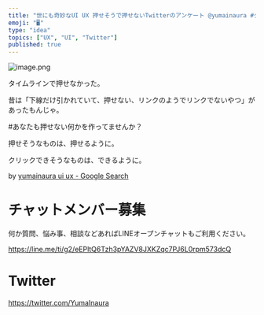 ```yaml
---
title: "世にも奇妙なUI UX 押せそうで押せないTwitterのアンケート @yumainaura #クリック #できない"
emoji: "🖥"
type: "idea"
topics: ["UX", "UI", "Twitter"]
published: true
---
```


![image.png](https://qiita-image-store.s3.amazonaws.com/0/89618/9100c67a-440f-e069-c93d-d3ae68912a0d.png)

タイムラインで押せなかった。

昔は「下線だけ引かれていて、押せない、リンクのようでリンクでないやつ」があったもんじゃ。

#あなたも押せない何かを作ってませんか？

押せそうなものは、押せるように。

クリックできそうなものは、できるように。

by [yumainaura ui ux - Google Search](https://www.google.co.jp/search?q=yumainaura+ui+ux&oq=yumainaura+ui+ux&aqs=chrome..69i57j69i61j69i60l2j69i64l2.4617j0j7&sourceid=chrome&ie=UTF-8)








<!-- Update From Qiita API -->

# チャットメンバー募集


何か質問、悩み事、相談などあればLINEオープンチャットもご利用ください。

https://line.me/ti/g2/eEPltQ6Tzh3pYAZV8JXKZqc7PJ6L0rpm573dcQ





# Twitter


https://twitter.com/YumaInaura


<!-- Update From Qiita API -->


